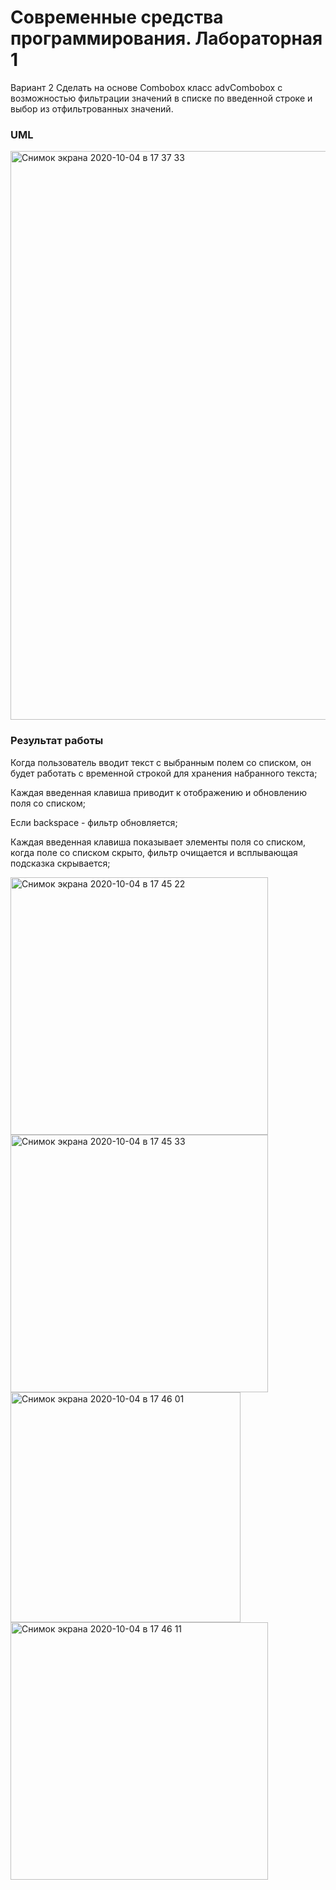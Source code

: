 # Современные средства программирования. Лабораторная 1
Вариант 2
Сделать на основе Combobox класс advCombobox с возможностью фильтрации значений в списке по введенной строке и выбор из отфильтрованных значений.
### UML
<img width="910" alt="Снимок экрана 2020-10-04 в 17 37 33" src="https://user-images.githubusercontent.com/43886351/95013178-cc5dd900-0668-11eb-84c9-df3fb2d50217.png">

### Результат работы

Когда пользователь вводит текст с выбранным полем со списком, он будет работать с временной строкой для хранения набранного текста;

Каждая введенная клавиша приводит к отображению и обновлению поля со списком;

Если backspace - фильтр обновляется;

Каждая введенная клавиша показывает элементы поля со списком, когда поле со списком скрыто, фильтр очищается и всплывающая подсказка скрывается;

<img width="412" alt="Снимок экрана 2020-10-04 в 17 45 22" src="https://user-images.githubusercontent.com/43886351/95013425-64a88d80-066a-11eb-98ab-02845115896e.png">
<img width="412" alt="Снимок экрана 2020-10-04 в 17 45 33" src="https://user-images.githubusercontent.com/43886351/95013438-7853f400-066a-11eb-870e-4767ac6371ba.png">
<img width="368" alt="Снимок экрана 2020-10-04 в 17 46 01" src="https://user-images.githubusercontent.com/43886351/95013445-830e8900-066a-11eb-92f6-69e2e1792fea.png">
<img width="412" alt="Снимок экрана 2020-10-04 в 17 46 11" src="https://user-images.githubusercontent.com/43886351/95013450-8dc91e00-066a-11eb-967a-07017c3bb49b.png">
